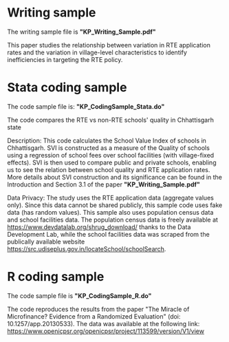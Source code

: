 # Writing sample
The writing sample file is **"KP_Writing_Sample.pdf"**

This paper studies the relationship between variation in RTE application rates and the variation in village-level characteristics to identify inefficiencies in targeting the RTE policy.

# Stata coding sample
The code sample file is: **"KP_CodingSample_Stata.do"**   

The code compares the RTE vs non-RTE schools' quality in Chhattisgarh state

Description: This code calculates the School Value Index of schools in Chhattisgarh. SVI is constructed as a measure of the Quality of schools using a regression of school fees over school facilities (with village-fixed effects). SVI is then used to compare public and private schools, enabling us to see the relation between school quality and RTE application rates. More details about SVI construction and its significance can be found in the Introduction and Section 3.1 of the paper **"KP_Writing_Sample.pdf"**

Data Privacy: The study uses the RTE application data (aggregate values only). Since this data cannot be shared publicly, this sample code uses fake data (has random values). This sample also uses population census data and school facilities data. The population census data is freely available at https://www.devdatalab.org/shrug_download/ thanks to the Data Development Lab, while the school facilities data was scraped from the publically available website https://src.udiseplus.gov.in/locateSchool/schoolSearch.


# R coding sample
The code sample file is **"KP_CodingSample_R.do"**

The code reproduces the results from the paper "The Miracle of Microfinance? Evidence from a Randomized Evaluation" (doi: 10.1257/app.20130533). The data was available at the following link: https://www.openicpsr.org/openicpsr/project/113599/version/V1/view

